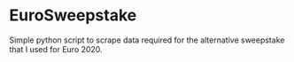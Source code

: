 # EuroSweepstake

Simple python script to scrape data required for the alternative sweepstake that I used for Euro 2020.
